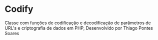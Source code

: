 # Codify
Classe com funções de codificação e decodificação de parâmetros de URL's e criptografia de dados em PHP, Desenvolvido por Thiago Pontes Soares
